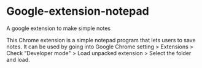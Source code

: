 # Google-extension-notepad
A google extension to make simple notes


This Chrome extension is a simple notepad program that lets users to save notes. 
It can be used by going into Google Chrome setting > Extensions > Check "Developer mode" > Load unpacked extension > Select the folder and load.
